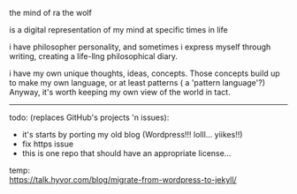 the mind of ra the wolf

is a digital representation of my mind at specific times in life

i have philosopher personality, and sometimes i express myself through writing, creating a life-llng philosophical diary.

i have my own unique thoughts, ideas, concepts. Those concepts build up to make my own language, or at least patterns ( a 'pattern language'?) Anyway, it's worth keeping my own view of the world in tact.
- - -


todo: (replaces GitHub's projects 'n issues):
- it's starts by porting my old blog (Wordpress!!! lolll... yiikes!!)
- fix https issue
- this is one repo that should have an appropriate license...

temp:  
https://talk.hyvor.com/blog/migrate-from-wordpress-to-jekyll/
